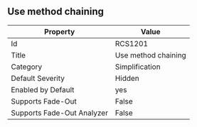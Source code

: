 ## Use method chaining

Property | Value
--- | --- 
Id | RCS1201
Title | Use method chaining
Category | Simplification
Default Severity | Hidden
Enabled by Default | yes
Supports Fade-Out | False
Supports Fade-Out Analyzer | False
